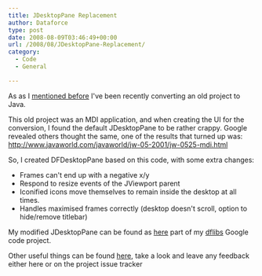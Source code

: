 ```yaml
---
title: JDesktopPane Replacement
author: Dataforce
type: post
date: 2008-08-09T03:46:49+00:00
url: /2008/08/JDesktopPane-Replacement/
category:
  - Code
  - General

---
```

As as I [mentioned before](/2008/07/MD5/) I've been recently converting an old project to Java.

This old project was an MDI application, and when creating the UI for the conversion, I found the default JDesktopPane to be rather crappy. Google revealed others thought the same, one of the results that turned up was: http://www.javaworld.com/javaworld/jw-05-2001/jw-0525-mdi.html

So, I created DFDesktopPane based on this code, with some extra changes:

 * Frames can't end up with a negative x/y
 * Respond to resize events of the JViewport parent
 * Iconified icons move themselves to remain inside the desktop at all times.
 * Handles maximised frames correctly (desktop doesn't scroll, option to hide/remove titlebar)

My modified JDesktopPane can be found as [here](http://code.google.com/p/dflibs/source/browse/trunk/java/uk/org/dataforce/swing/DFDesktopPane.java) part of my [dflibs](http://code.google.com/p/dflibs/) Google code project.

Other useful things can be found [here](http://code.google.com/p/dflibs/source/browse/trunk/java/uk/org/dataforce/), take a look and leave any feedback either here or on the project issue tracker
